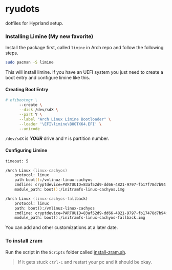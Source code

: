 # ryudots

dotfiles for Hyprland setup.

### Installing Limine (My new favorite)

Install the package first, called `limine` in Arch repo and follow the following steps.

```zsh
sudo pacman -S limine
```
This will install limine. If you have an UEFI system you just need to create a boot entry and configure limine like this.

#### Creating Boot Entry
```zsh
# efibootmgr \
      --create \
      --disk /dev/sdX \
      --part Y \
      --label "Arch Linux Limine Bootloader" \
      --loader '\EFI\limine\BOOTX64.EFI' \
      --unicode
```
`/dev/sdX` is _**YOUR**_ drive and `Y` is partition number.

#### Configuring Limine
```zsh
timeout: 5

/Arch Linux (linux-cachyos)
    protocol: linux
    path boot():/vmlinuz-linux-cachyos
    cmdline: cryptdevice=PARTUUID=83af52d9-dd66-4821-9797-fb17f78d7b94:main root=/dev/sapper/main zswap.enabled=0 rootflags=subvol=@ rw rootfstype=btrfs
    module_path: boot():/initramfs-linux-cachyos.img

/Arch Linux (linux-cachyos-fallback)
    protocol: linux
    path: boot():/vmlinuz-linux-cachyos
    cmdline: cryptdevice=PARTUUID=83af52d9-dd66-4821-9797-fb17478d7b94:main root=/dev/mapper/main zswap.enabled=0 rootflags=subvol=@ rw rootfstype=btrfs
    module_path: boot():/initramfs-linux-cachyos-fallback.img
```
You can add and other customizations at a later date.

### To install zram

Run the script in the `Scripts` folder called [install-zram.sh](./Scripts/install-zram.sh).

> If it gets stuck `ctrl-C` and restart your pc and it should be okay.
